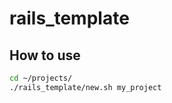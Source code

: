 rails_template
==============

## How to use

```sh
cd ~/projects/
./rails_template/new.sh my_project
```

